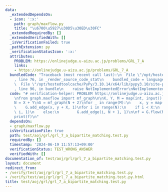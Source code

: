 ```yaml
---
data:
  _extendedDependsOn:
  - icon: ':x:'
    path: graph/maxflow.py
    title: "\u6700\u5927\u30D5\u30ED\u30FC"
  _extendedRequiredBy: []
  _extendedVerifiedWith: []
  _isVerificationFailed: true
  _pathExtension: py
  _verificationStatusIcon: ':x:'
  attributes:
    PROBLEM: https://onlinejudge.u-aizu.ac.jp/problems/GRL_7_A
    links:
    - https://onlinejudge.u-aizu.ac.jp/problems/GRL_7_A
  bundledCode: "Traceback (most recent call last):\n  File \"/opt/hostedtoolcache/PyPy/3.10.14/x64/lib/pypy3.10/site-packages/onlinejudge_verify/documentation/build.py\"\
    , line 76, in _render_source_code_stat\n    bundled_code = language.bundle(\n\
    \  File \"/opt/hostedtoolcache/PyPy/3.10.14/x64/lib/pypy3.10/site-packages/onlinejudge_verify/languages/python.py\"\
    , line 96, in bundle\n    raise NotImplementedError\nNotImplementedError\n"
  code: "# verification-helper: PROBLEM https://onlinejudge.u-aizu.ac.jp/problems/GRL_7_A\n\
    \nfrom graph.maxflow import mf_graph\n\nX, Y, M = map(int, input().split())\n\
    N = X + Y\nG = mf_graph(N + 2)\nfor _ in range(M):\n    x, y = map(int, input().split())\n\
    \    G.add_edge(x, y + X, 1)\nfor i in range(N):\n    if i < X:\n        G.add_edge(N,\
    \ i, 1)\n    else:\n        G.add_edge(i, N + 1, 1)\n\nf = G.flow(N, N + 1)\n\
    print(f)\n"
  dependsOn:
  - graph/maxflow.py
  isVerificationFile: true
  path: test/aoj/grl/grl_7_a_bipartite_matching.test.py
  requiredBy: []
  timestamp: '2024-06-19 11:57:13+09:00'
  verificationStatus: TEST_WRONG_ANSWER
  verifiedWith: []
documentation_of: test/aoj/grl/grl_7_a_bipartite_matching.test.py
layout: document
redirect_from:
- /verify/test/aoj/grl/grl_7_a_bipartite_matching.test.py
- /verify/test/aoj/grl/grl_7_a_bipartite_matching.test.py.html
title: test/aoj/grl/grl_7_a_bipartite_matching.test.py
---
```


